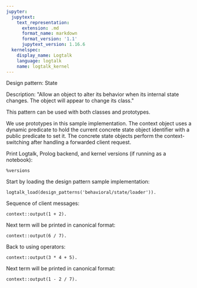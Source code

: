 ```yaml
---
jupyter:
  jupytext:
    text_representation:
      extension: .md
      format_name: markdown
      format_version: '1.1'
      jupytext_version: 1.16.6
  kernelspec:
    display_name: Logtalk
    language: logtalk
    name: logtalk_kernel
---
```


<!--
________________________________________________________________________

This file is part of Logtalk <https://logtalk.org/>  
SPDX-FileCopyrightText: 1998-2025 Paulo Moura <pmoura@logtalk.org>  
SPDX-License-Identifier: Apache-2.0

Licensed under the Apache License, Version 2.0 (the "License");
you may not use this file except in compliance with the License.
You may obtain a copy of the License at

    http://www.apache.org/licenses/LICENSE-2.0

Unless required by applicable law or agreed to in writing, software
distributed under the License is distributed on an "AS IS" BASIS,
WITHOUT WARRANTIES OR CONDITIONS OF ANY KIND, either express or implied.
See the License for the specific language governing permissions and
limitations under the License.
________________________________________________________________________
-->

Design pattern:
	State

Description:
	"Allow an object to alter its behavior when its internal state
	changes. The object will appear to change its class."

This pattern can be used with both classes and prototypes.

We use prototypes in this sample implementation. The context object
uses a dynamic predicate to hold the current concrete state object
identifier with a public predicate to set it. The concrete state
objects perform the context-switching after handling a forwarded
client request.

Print Logtalk, Prolog backend, and kernel versions (if running as a notebook):

```logtalk
%versions
```

Start by loading the design pattern sample implementation:

```logtalk
logtalk_load(design_patterns('behavioral/state/loader')).
```

Sequence of client messages:

```logtalk
context::output(1 + 2).
```

<!--
1+2

true.
-->

Next term will be printed in canonical format:

```logtalk
context::output(6 / 7).
```

<!--
/(6,7)

true.
-->

Back to using operators:

```logtalk
context::output(3 * 4 + 5).
```

<!--
3*4+5

true.
-->

Next term will be printed in canonical format:

```logtalk
context::output(1 - 2 / 7).
```

<!--
-(1,/(2,7))

true.
-->
